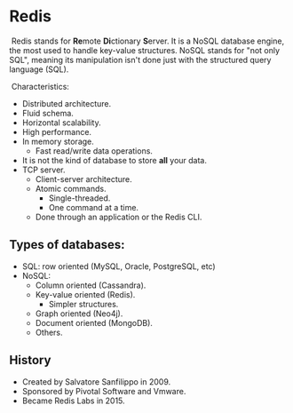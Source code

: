 # Redis

​	Redis stands for **Re**mote **Di**ctionary **S**erver. It is a NoSQL database engine, the most used to handle key-value structures. NoSQL stands for "not only SQL", meaning its manipulation isn't done just with the structured query language (SQL).

​	Characteristics:

- Distributed architecture.
- Fluid schema.
- Horizontal scalability.
- High performance.
- In memory storage.
  - Fast read/write data operations.
- It is not the kind of database to store **all** your data.
- TCP server.
  - Client-server architecture.
  - Atomic commands.
    - Single-threaded.
    - One command at a time.
  - Done through an application or the Redis CLI.

## Types of databases:

- SQL: row oriented (MySQL, Oracle, PostgreSQL, etc)
- NoSQL:
  - Column oriented (Cassandra).
  - Key-value oriented (Redis).
    - Simpler structures.
  - Graph oriented (Neo4j).
  - Document oriented (MongoDB).
  - Others.

## History

- Created by Salvatore Sanfilippo in 2009.
- Sponsored by Pivotal Software and Vmware.
- Became Redis Labs in 2015.
